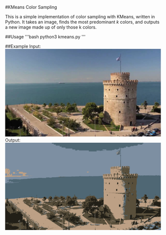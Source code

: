 #KMeans Color Sampling

This is a simple implementation of color sampling with KMeans, written in Python. It takes an image, finds the most predominant *k* colors, and outputs a new image made up of only those k colors.

##Usage
'''bash
python3 kmeans.py
'''

##Example
Input: ![Example input](images/example_input.png)
Output: ![Example output](images/example_output.png)